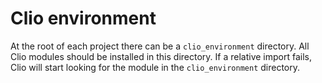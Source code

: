 # Clio environment

At the root of each project there can be a `clio_environment` directory. All Clio modules should be installed in this directory. If a relative import fails, Clio will start looking for the module in the `clio_environment` directory.

